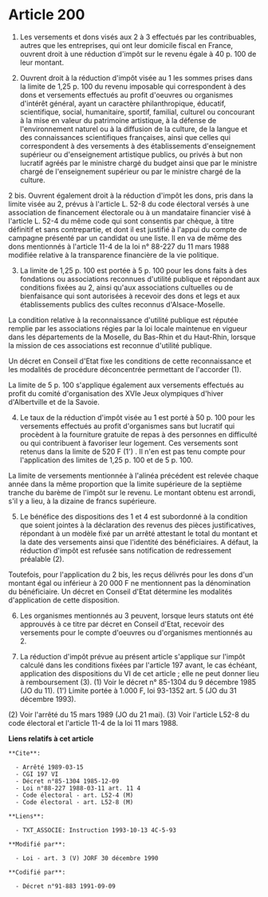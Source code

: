 # Article 200

1. Les versements et dons visés aux 2 à 3 effectués par les contribuables, autres que les entreprises, qui ont leur domicile
fiscal en France, ouvrent droit à une réduction d'impôt sur le revenu égale à 40 p. 100 de leur montant.

2. Ouvrent droit à la réduction d'impôt visée au 1 les sommes prises dans la limite de 1,25 p. 100 du revenu imposable qui
correspondent à des dons et versements effectués au profit d'oeuvres ou organismes d'intérêt général, ayant un caractère
philanthropique, éducatif, scientifique, social, humanitaire, sportif, familial, culturel ou concourant à la mise en valeur
du patrimoine artistique, à la défense de l'environnement naturel ou à la diffusion de la culture, de la langue et des
connaissances scientifiques françaises, ainsi que celles qui correspondent à des versements à des établissements
d'enseignement supérieur ou d'enseignement artistique publics, ou privés à but non lucratif agréés par le ministre chargé du
budget ainsi que par le ministre chargé de l'enseignement supérieur ou par le ministre chargé de la culture.

2 bis. Ouvrent également droit à la réduction d'impôt les dons, pris dans la limite visée au 2, prévus à l'article L. 52-8 du
code électoral versés à une association de financement électorale ou à un mandataire financier visé à l'article L. 52-4 du
même code qui sont consentis par chèque, à titre définitif et sans contrepartie, et dont il est justifié à l'appui du compte
de campagne présenté par un candidat ou une liste. Il en va de même des dons mentionnés à l'article 11-4 de la loi n° 88-227
du 11 mars 1988 modifiée relative à la transparence financière de la vie politique.

3. La limite de 1,25 p. 100 est portée à 5 p. 100 pour les dons faits à des fondations ou associations reconnues d'utilité
publique et répondant aux conditions fixées au 2, ainsi qu'aux associations cultuelles ou de bienfaisance qui sont autorisées
à recevoir des dons et legs et aux établissements publics des cultes reconnus d'Alsace-Moselle.

La condition relative à la reconnaissance d'utilité publique est réputée remplie par les associations régies par la loi
locale maintenue en vigueur dans les départements de la Moselle, du Bas-Rhin et du Haut-Rhin, lorsque la mission de ces
associations est reconnue d'utilité publique.

Un décret en Conseil d'Etat fixe les conditions de cette reconnaissance et les modalités de procédure déconcentrée permettant
de l'accorder (1).

La limite de 5 p. 100 s'applique également aux versements effectués au profit du comité d'organisation des XVIe Jeux
olympiques d'hiver d'Albertville et de la Savoie.

4. Le taux de la réduction d'impôt visée au 1 est porté à 50 p. 100 pour les versements effectués au profit d'organismes sans
but lucratif qui procèdent à la fourniture gratuite de repas à des personnes en difficulté ou qui contribuent à favoriser
leur logement. Ces versements sont retenus dans la limite de 520 F (1') . Il n'en est pas tenu compte pour l'application des
limites de 1,25 p. 100 et de 5 p. 100.

La limite de versements mentionnée à l'alinéa précédent est relevée chaque année dans la même proportion que la limite
supérieure de la septième tranche du barème de l'impôt sur le revenu. Le montant obtenu est arrondi, s'il y a lieu, à la
dizaine de francs supérieure.

5. Le bénéfice des dispositions des 1 et 4 est subordonné à la condition que soient jointes à la déclaration des revenus des
pièces justificatives, répondant à un modèle fixé par un arrêté attestant le total du montant et la date des versements ainsi
que l'identité des bénéficiaires. A défaut, la réduction d'impôt est refusée sans notification de redressement préalable (2).

Toutefois, pour l'application du 2 bis, les reçus délivrés pour les dons d'un montant égal ou inférieur à 20 000 F ne
mentionnent pas la dénomination du bénéficiaire. Un décret en Conseil d'Etat détermine les modalités d'application de cette
disposition.

6. Les organismes mentionnés au 3 peuvent, lorsque leurs statuts ont été approuvés à ce titre par décret en Conseil d'Etat,
recevoir des versements pour le compte d'oeuvres ou d'organismes mentionnés au 2.

7. La réduction d'impôt prévue au présent article s'applique sur l'impôt calculé dans les conditions fixées par l'article 197
avant, le cas échéant, application des dispositions du VI de cet article ; elle ne peut donner lieu à remboursement (3).
(1) Voir le décret n° 85-1304 du 9 décembre 1985 (JO du 11).    (1') Limite portée à 1.000 F, loi 93-1352 art. 5 (JO du 31
décembre 1993).

(2) Voir l'arrêté du 15 mars 1989 (JO du 21 mai).    (3) Voir l'article L52-8 du code électoral et l'article 11-4 de la loi
11 mars 1988.

**Liens relatifs à cet article**

	**Cite**:

	  - Arrêté 1989-03-15
	  - CGI 197 VI
	  - Décret n°85-1304 1985-12-09
	  - Loi n°88-227 1988-03-11 art. 11 4
	  - Code électoral - art. L52-4 (M)
	  - Code électoral - art. L52-8 (M)

	**Liens**:

	  - TXT_ASSOCIE: Instruction 1993-10-13 4C-5-93

	**Modifié par**:

	  - Loi - art. 3 (V) JORF 30 décembre 1990

	**Codifié par**:

	  - Décret n°91-883 1991-09-09
